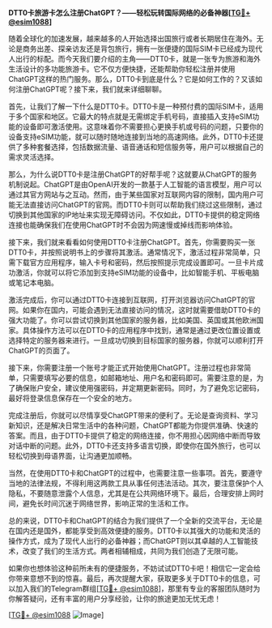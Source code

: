**DTT0卡旅游卡怎么注册ChatGPT？——轻松玩转国际网络的必备神器[[TG💪+ @esim1088](https://t.me/s/esim1088)]**

随着全球化的加速发展，越来越多的人开始选择出国旅行或者长期居住在海外。无论是商务出差、探亲访友还是背包旅行，拥有一张便捷的国际SIM卡已经成为现代人出行的标配。而今天我们要介绍的主角——DTT0卡，就是一张专为旅游和海外生活设计的多功能旅游卡。它不仅方便快捷，还能帮助你轻松注册并使用ChatGPT这样的热门服务。那么，DTT0卡到底是什么？它是如何工作的？又该如何注册ChatGPT呢？接下来，我们就来详细聊聊。

首先，让我们了解一下什么是DTT0卡。DTT0卡是一种预付费的国际SIM卡，适用于多个国家和地区。它最大的特点就是无需绑定手机号码，直接插入支持eSIM功能的设备即可激活使用。这意味着你不需要担心更换手机或号码的问题，只要你的设备支持eSIM功能，就可以随时随地连接到当地的高速网络。此外，DTT0卡还提供了多种套餐选择，包括数据流量、语音通话和短信服务等，用户可以根据自己的需求灵活选择。

那么，为什么说DTT0卡是注册ChatGPT的好帮手呢？这就要从ChatGPT的服务机制说起。ChatGPT是由OpenAI开发的一款基于人工智能的语言模型，用户可以通过其官方网站与之互动。然而，由于某些国家对互联网内容的限制，国内用户可能无法直接访问ChatGPT的官网。而DTT0卡则可以帮助我们绕过这些限制，通过切换到其他国家的IP地址来实现无障碍访问。不仅如此，DTT0卡提供的稳定网络连接也能确保我们在使用ChatGPT时不会因为网速慢或掉线而影响体验。

接下来，我们就来看看如何使用DTT0卡注册ChatGPT。首先，你需要购买一张DTT0卡，并按照说明书上的步骤将其激活。通常情况下，激活过程非常简单，只需下载官方应用程序，输入卡号和密码，然后按照提示完成设置即可。一旦卡片成功激活，你就可以将它添加到支持eSIM功能的设备中，比如智能手机、平板电脑或笔记本电脑。

激活完成后，你可以通过DTT0卡连接到互联网，打开浏览器访问ChatGPT的官网。如果你在国内，可能会遇到无法直接访问的情况，这时就需要借助DTT0卡的强大功能了。你可以尝试切换到其他国家的服务器，比如美国、英国或其他欧洲国家。具体操作方法可以在DTT0卡的应用程序中找到，通常是通过更改位置设置或选择特定的服务器来进行。一旦成功切换到目标国家的服务器，你就可以顺利打开ChatGPT的页面了。

接下来，你需要注册一个账号才能正式开始使用ChatGPT。注册过程也非常简单，只需要填写必要的信息，如邮箱地址、用户名和密码即可。需要注意的是，为了确保账户安全，建议使用强密码，并定期更新密码。同时，为了避免忘记密码，最好将登录信息保存在一个安全的地方。

完成注册后，你就可以尽情享受ChatGPT带来的便利了。无论是查询资料、学习新知识，还是解决日常生活中的各种问题，ChatGPT都能为你提供准确、快速的答案。而且，由于DTT0卡提供了稳定的网络连接，你不用担心因网络中断而导致对话中断的问题。此外，DTT0卡还支持多语言切换，即使你在国外旅行，也可以轻松切换到母语界面，让沟通更加顺畅。

当然，在使用DTT0卡和ChatGPT的过程中，也需要注意一些事项。首先，要遵守当地的法律法规，不得利用这两款工具从事任何违法活动。其次，要注意保护个人隐私，不要随意泄露个人信息，尤其是在公共网络环境下。最后，合理安排上网时间，避免长时间沉迷于网络世界，影响正常的生活和工作。

总的来说，DTT0卡和ChatGPT的结合为我们提供了一个全新的交流平台，无论是在国内还是国外，都能享受到高效便捷的服务。DTT0卡以其强大的功能和灵活的操作方式，成为了现代人出行的必备神器；而ChatGPT则以其卓越的人工智能技术，改变了我们的生活方式。两者相辅相成，共同为我们创造了无限可能。

如果你也想体验这种前所未有的便捷服务，不妨试试DTT0卡吧！相信它一定会给你带来意想不到的惊喜。最后，再次提醒大家，获取更多关于DTT0卡的信息，可以加入我们的Telegram群组[[TG💪+ @esim1088](https://t.me/s/esim1088)]，那里有专业的客服团队随时为你解答疑问，还有丰富的用户分享经验，让你的旅途更加无忧无虑！

[[TG💪+ @esim1088](https://t.me/s/esim1088) ![Image](https://i.postimg.cc/4NQfJmqS/Snipaste-2025-05-13-00-14-12.png)]